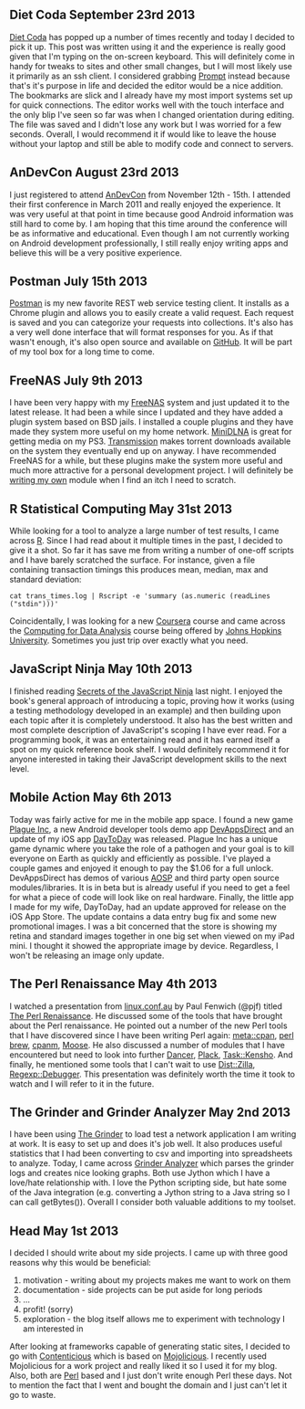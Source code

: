 Diet Coda <time datetime="2013-09-23" pubday>September 23rd 2013</time>
---------

[Diet Coda](https://itunes.apple.com/us/app/diet-coda/id500906297?mt=8) has
popped up a number of times recently and today I decided to pick it up. This
post was written using it and the experience is really good given that I'm
typing on the on-screen keyboard. This will definitely come in handy for
tweaks to sites and other small changes, but I will most likely use it
primarily as an ssh client. I considered grabbing
[Prompt](https://itunes.apple.com/us/app/prompt/id421507115?mt=8) instead
because that's it's purpose in life and decided the editor would be a nice
addition. The bookmarks are slick and I already have my most import systems
set up for quick connections. The editor works well with the touch interface
and the only blip I've seen so far was when I changed orientation during
editing. The file was saved and I didn't lose any work but I was worried for a
few seconds. Overall, I would recommend it if would like to leave the house
without your laptop and still be able to modify code and connect to servers. 

AnDevCon <time datetime="2013-08-23" pubday>August 23rd 2013</time>
--------

I just registered to attend [AnDevCon](http://www.andevcon.com/AndevCon_sanfrancisco/index.html)
from November 12th - 15th.  I attended their first conference in March 2011 and
really enjoyed the experience.  It was very useful at that point in time because
good Android information was still hard to come by.  I am hoping that this time
around the conference will be as informative and educational.  Even though I am
not currently working on Android development professionally, I still really enjoy
writing apps and believe this will be a very positive experience.

Postman <time datetime="2013-07-15" pubday>July 15th 2013</time>
-------

[Postman](http://getpostman.com/) is my new favorite REST web service testing
client.  It installs as a Chrome plugin and allows you to easily create a valid
request.  Each request is saved and you can categorize your requests into
collections.  It's also has a very well done interface that will format
responses for you.  As if that wasn't enough, it's also open source and
available on [GitHub](https://github.com/a85/POSTMan-Chrome-Extension/).  It
will be part of my tool box for a long time to come.

FreeNAS <time datetime="2013-07-09" pubday>July 9th 2013</time>
-------

I have been very happy with my [FreeNAS](http://www.freenas.org) system and just
updated it to the latest release.  It had been a while since I updated and they
have added a plugin system based on BSD jails.  I installed a couple plugins
and they have made they system more useful on my home network.
[MiniDLNA](http://sourceforge.net/projects/freenas/files/FreeNAS-8.3.1/RELEASE-p2/x64/plugins/minidlna-1.0.24_1-amd64.pbi/download)
is great for getting media on my PS3.
[Transmission](http://sourceforge.net/projects/freenas/files/FreeNAS-8.3.1/RELEASE-p2/x64/plugins/transmission-2.77-amd64.pbi/download)
makes torrent downloads available on the system they eventually end up on
anyway.  I have recommended FreeNAS for a while, but these plugins make the
system more useful and much more attractive for a personal development project.
I will definitely be
[writing my own](http://doc.freenas.org/index.php/Creating_your_own_FreeNAS%C2%AE_PBIs)
module when I find an itch I need to scratch.

R Statistical Computing <time datetime="2013-05-31" pubdate>May 31st 2013</time>
-----------------------

While looking for a tool to analyze a large number of test results, I came
across [R](http://www.r-project.org/).  Since I had read about it multiple times
in the past, I decided to give it a shot.  So far it has save me from writing a
number of one-off scripts and I have barely scratched the surface.  For
instance, given a file containing transaction timings this produces mean,
median, max and standard deviation:

```
cat trans_times.log | Rscript -e 'summary (as.numeric (readLines ("stdin")))'
```

Coincidentally, I was looking for a new [Coursera](https://www.coursera.org/)
course and came across the
[Computing for Data Analysis](https://www.coursera.org/course/compdata) course
being offered by [Johns Hopkins University](http://www.jhu.edu/). Sometimes you
just trip over exactly what you need.

JavaScript Ninja <time datetime="2013-05-10" pubdate>May 10th 2013</time>
----------------

I finished reading [Secrets of the JavaScript Ninja](http://jsninja.com/)
last night.  I enjoyed the book's general approach of introducing a topic,
proving how it works (using a testing methodology developed in an example) and
then building upon each topic after it is completely understood.  It also has
the best written and most complete description of JavaScript's scoping I have
ever read.  For a programming book, it was an entertaining read and it has
earned itself a spot on my quick reference book shelf.  I would definitely
recommend it for anyone interested in taking their JavaScript development skills
to the next level.

Mobile Action <time datetime="2013-05-06" pubdate>May 6th 2013</time>
-------------

Today was fairly active for me in the mobile app space.  I found a new game
[Plague Inc](https://play.google.com/store/apps/details?id=com.miniclip.plagueinc),
a new Android developer tools demo app
[DevAppsDirect](https://play.google.com/store/apps/details?id=com.inappsquared.devappsdirect)
and an update of my iOS app
[DayToDay](https://itunes.apple.com/WebObjects/MZStore.woa/wa/viewSoftware?id=596623324&mt=8)
was released.  Plague Inc has a unique game dynamic where you take the role of a
pathogen and your goal is to kill everyone on Earth as quickly and efficiently
as possible.  I've played a couple games and enjoyed it enough to pay the $1.06
for a full unlock.  DevAppsDirect has demos of various
[AOSP](http://source.android.com/) and third party open source modules/libraries.
It is in beta but is already useful if you need to get a feel for what a piece
of code will look like on real hardware.  Finally, the little app I made for my
wife, DayToDay, had an update approved for release on the iOS App Store.  The
update contains a data entry bug fix and some new promotional images.  I was a
bit concerned that the store is showing my retina and standard images together
in one big set when viewed on my iPad mini.  I thought it showed the appropriate
image by device.  Regardless, I won't be releasing an image only update.

The Perl Renaissance <time datetime="2013-05-04" pubdate>May 4th 2013</time>
--------------------

I watched a presentation from [linux.conf.au](http://linux.conf.au/) by Paul
Fenwich (@pjf) titled [The Perl Renaissance](http://lanyrd.com/2013/linuxconfau/szzxt/).
He discussed some of the tools that have brought about the Perl renaissance.
He pointed out a number of the new Perl tools that I have discovered since I
have been writing Perl again: [meta::cpan](https://metacpan.org/),
[perl brew](http://perlbrew.pl/), [cpanm](http://cpanmin.us/),
[Moose](https://metacpan.org/module/Moose).  He also discussed a number of
modules that I have encountered but need to look into further
[Dancer](http://www.perldancer.org/), [Plack](http://plackperl.org/),
[Task::Kensho](https://metacpan.org/module/Task::Kensho).
And finally, he mentioned some tools that I can't wait to use
[Dist::Zilla](https://metacpan.org/module/Dist::Zilla),
[Regexp::Debugger](https://metacpan.org/module/Regexp::Debugger).  This
presentation was definitely worth the time it took to watch and I will
refer to it in the future.

The Grinder and Grinder Analyzer <time datetime="2013-05-02" pubdate>May 2nd 2013</time>
--------------------------------

I have been using [The Grinder](http://grinder.sourceforge.net/) to load test a
network application I am writing at work.  It is easy to set up and does it's
job well.  It also produces useful statistics that I had been converting to csv
and importing into spreadsheets to analyze.  Today, I came across
[Grinder Analyzer](http://track.sourceforge.net/analyzer.html) which parses the
grinder logs and creates nice looking graphs.  Both use Jython which I have a
love/hate relationship with.  I love the Python scripting side, but hate some
of the Java integration (e.g. converting a Jython string to a Java string so I
can call getBytes()).  Overall I consider both valuable additions to my toolset.

Head <time datetime="2013-05-01" pubdate>May 1st 2013</time>
----

I decided I should write about my side projects.  I came up with three good
reasons why this would be beneficial:

1. motivation - writing about my projects makes me want to work on them
1. documentation - side projects can be put aside for long periods
1. ...
1. profit! (sorry)
1. exploration - the blog itself allows me to experiment with technology I am
interested in

After looking at frameworks capable of generating static sites, I decided to go
with [Contenticious](http://memowe.github.io/contenticious/) which is based on
[Mojolicious](http://mojolicio.us).  I recently used
Mojolicious for a work project and really liked it so I used it for my blog.
Also, both are [Perl](http://www.perl.org) based and I just don't write enough
Perl these days.  Not to mention the fact that I went and bought the domain and
I just can't let it go to waste.
